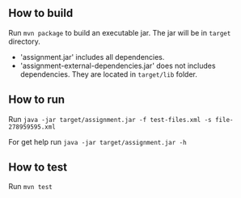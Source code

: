 ## How to build
Run `mvn package` to build an executable jar.
The jar will be in `target` directory.

  - 'assignment.jar' includes all dependencies.
  - 'assignment-external-dependencies.jar' does not includes dependencies. They are located in `target/lib` folder.

## How to run
Run `java -jar target/assignment.jar -f test-files.xml -s file-278959595.xml`

For get help run `java -jar target/assignment.jar -h`

## How to test
Run `mvn test`
